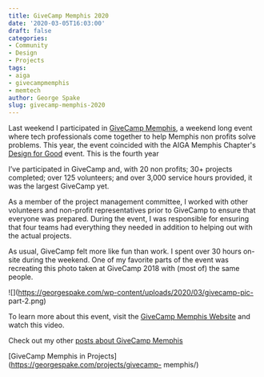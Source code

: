 ```yaml
---
title: GiveCamp Memphis 2020
date: '2020-03-05T16:03:00'
draft: false
categories:
- Community
- Design
- Projects
tags:
- aiga
- givecampmemphis
- memtech
author: George Spake
slug: givecamp-memphis-2020
---
```


Last weekend I participated in [GiveCamp
Memphis](https://www.givecampmemphis.org/), a weekend long event where tech
professionals come together to help Memphis non profits solve problems. This
year, the event coincided with the AIGA Memphis Chapter's [Design for
Good](https://www.aiga.org/design-for-good) event. This is the fourth year

<!--more-->

I’ve participated in GiveCamp and, with 20 non profits; 30+ projects
completed; over 125 volunteers; and over 3,000 service hours provided, it was
the largest GiveCamp yet.

As a member of the project management committee, I worked with other
volunteers and non-profit representatives prior to GiveCamp to ensure that
everyone was prepared. During the event, I was responsible for ensuring that
four teams had everything they needed in addition to helping out with the
actual projects.

As usual, GiveCamp felt more like fun than work. I spent over 30 hours on-site
during the weekend. One of my favorite parts of the event was recreating this
photo taken at GiveCamp 2018 with (most of) the same people.

![](https://georgespake.com/wp-content/uploads/2020/03/givecamp-pic-
part-2.png)

To learn more about this event, visit the [GiveCamp Memphis
Website](https://www.givecampmemphis.org/) and watch this video.

Check out my other [posts about GiveCamp
Memphis](https://georgespake.com/blog/tag/givecampmemphis/)

[GiveCamp Memphis in Projects](https://georgespake.com/projects/givecamp-
memphis/)
